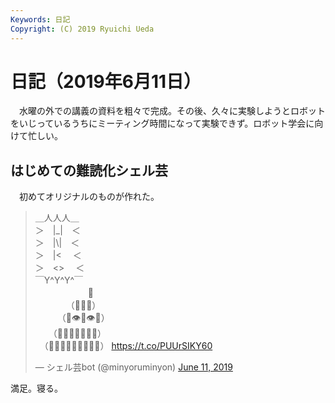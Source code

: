 ```yaml
---
Keywords: 日記
Copyright: (C) 2019 Ryuichi Ueda
---
```


# 日記（2019年6月11日）

　水曜の外での講義の資料を粗々で完成。その後、久々に実験しようとロボットをいじっているうちにミーティング時間になって実験できず。ロボット学会に向けて忙しい。

## はじめての難読化シェル芸

　初めてオリジナルのものが作れた。

<blockquote class="twitter-tweet" data-partner="tweetdeck"><p lang="ja" dir="ltr">＿人人人＿<br>＞　|_|　＜<br>＞　|\|　＜<br>＞　|&lt; 　＜<br>＞　&lt;&gt; 　＜<br>￣Y^Y^Y^￣<br>　　　　　　👑<br>　　　　（💩💩💩）<br>　　　（💩👁💩👁💩）<br>　　（💩💩💩👃💩💩💩）<br>　（💩💩💩💩👄💩💩💩💩） <a href="https://t.co/PUUrSIKY60">https://t.co/PUUrSIKY60</a></p>&mdash; シェル芸bot (@minyoruminyon) <a href="https://twitter.com/minyoruminyon/status/1138458329666265089?ref_src=twsrc%5Etfw">June 11, 2019</a></blockquote>
<script async src="https://platform.twitter.com/widgets.js" charset="utf-8"></script>

満足。寝る。

